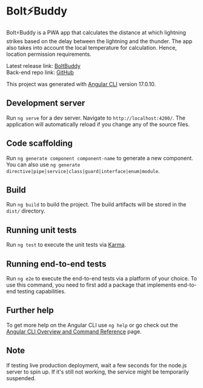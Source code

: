 # Bolt⚡Buddy

Bolt⚡Buddy is a PWA app that calculates the distance at which lightning strikes based on the delay between the lightning and the thunder. The app also takes into account the local temperature for calculation. Hence, location permission requirements. 

Latest release link: [BoltBuddy](https://boltbuddy.netlify.app/)  
Back-end repo link: [GitHub](https://github.com/SidharthSreekumar/boltbuddy-backend)  


This project was generated with [Angular CLI](https://github.com/angular/angular-cli) version 17.0.10.

## Development server

Run `ng serve` for a dev server. Navigate to `http://localhost:4200/`. The application will automatically reload if you change any of the source files.

## Code scaffolding

Run `ng generate component component-name` to generate a new component. You can also use `ng generate directive|pipe|service|class|guard|interface|enum|module`.

## Build

Run `ng build` to build the project. The build artifacts will be stored in the `dist/` directory.

## Running unit tests

Run `ng test` to execute the unit tests via [Karma](https://karma-runner.github.io).

## Running end-to-end tests

Run `ng e2e` to execute the end-to-end tests via a platform of your choice. To use this command, you need to first add a package that implements end-to-end testing capabilities.

## Further help

To get more help on the Angular CLI use `ng help` or go check out the [Angular CLI Overview and Command Reference](https://angular.io/cli) page.

## Note

If testing live production deployment, wait a few seconds for the node.js server to spin up. If it's still not working, the service might be temporarily suspended.  
